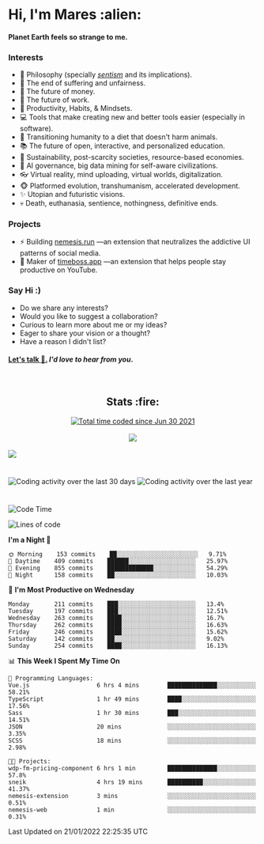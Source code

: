 <h1>Hi, I'm Mares :alien:</h1>

#### Planet Earth feels so strange to me.

### **Interests**

- 🌊 Philosophy (specially [_sentism_][sentismmedium] and its implications).
- 🎯 The end of suffering and unfairness.
- 💸 The future of money.
- 💼 The future of work.
- 🧠 Productivity, Habits, & Mindsets.
- 💻 Tools that make creating new and better tools easier (especially in software).
- 🥗 Transitioning humanity to a diet that doesn't harm animals.
- 📚 The future of open, interactive, and personalized education.
- 🌱 Sustainability, post-scarcity societies, resource-based economies.
- 🤖 AI governance, big data mining for self-aware civilizations.
- 👓 Virtual reality, mind uploading, virtual worlds, digitalization.
- 🐵 Platformed evolution, transhumanism, accelerated development.
- ✨ Utopian and futuristic visions.
- 💀 Death, euthanasia, sentience, nothingness, definitive ends.


### **Projects**

- ⚡ Building [nemesis.run](https://nemesis.run) —an extension that neutralizes the addictive UI patterns of social media.
- 💎 Maker of [timeboss.app](https://timeboss.app) —an extension that helps people stay productive on YouTube.


### **Say Hi :)**

- Do we share any interests?
- Would you like to suggest a collaboration?
- Curious to learn more about me or my ideas?
- Eager to share your vision or a thought?
- Have a reason I didn't list?

#### [Let's talk :wave:.](mailto:mareszhar@gmail.com) _I'd love to hear from you_.

[sentismmedium]: https://medium.com/@mareszhar/born-a-prisoner-a-reflection-about-life-its-struggles-and-a-plan-to-escape-d8566ce9b026

<br>

<h2 align="center">Stats :fire:</h2>

<div align="center">
  <a href="https://wakatime.com/@cfdc0e0d-4860-4b62-9ff0-cb659185525e">
    <img src="https://wakatime.com/badge/user/cfdc0e0d-4860-4b62-9ff0-cb659185525e.svg" alt="Total time coded since Jun 30 2021" />
  </a>
</div>

<br>

<!-- 
Add or remove this: 
&dates=B1AAB3FF 
...or this...
&date_format=M%20j%5B%2C%20Y%5D
from the *streak stats URL below* if they get bugged and aren't updating: 
-->

<div align="center">
  <img src="https://github-readme-streak-stats.herokuapp.com?user=mareszhar&theme=black-ice&hide_border=true&stroke=FFFFFF15&ring=DF8FFE&fire=DF8FFE&currStreakLabel=DF8FFE&background=1A232A&currStreakNum=86FFAB&dates=B1AAB3FF&date_format=M%20j%5B%2C%20Y%5D">
</div>

<br>

<img src="https://activity-graph.herokuapp.com/graph?username=mareszhar&theme=nord&bg_color=00000000&color=979797&line=DF8FFE&point=00000000&area=true&hide_border=true">

<br>

<h1></h1>

<img src="https://wakatime.com/share/@mares/5df0ff02-9c79-41b4-b540-51dc9c65a57b.svg" alt="Coding activity over the last 30 days" />
<img src="https://wakatime.com/share/@mares/ea89ba71-f374-40af-930c-e0655909fe37.svg" alt="Coding activity over the last year" />

<h1></h1>

<!--START_SECTION:waka-->
![Code Time](http://img.shields.io/badge/Code%20Time-444%20hrs%2058%20mins-blue)

![Lines of code](https://img.shields.io/badge/From%20Hello%20World%20I%27ve%20Written-124%20Thousand%20lines%20of%20code-blue)

**I'm a Night 🦉** 

```text
🌞 Morning    153 commits    ██░░░░░░░░░░░░░░░░░░░░░░░   9.71% 
🌆 Daytime    409 commits    ██████░░░░░░░░░░░░░░░░░░░   25.97% 
🌃 Evening    855 commits    █████████████░░░░░░░░░░░░   54.29% 
🌙 Night      158 commits    ██░░░░░░░░░░░░░░░░░░░░░░░   10.03%

```
📅 **I'm Most Productive on Wednesday** 

```text
Monday       211 commits    ███░░░░░░░░░░░░░░░░░░░░░░   13.4% 
Tuesday      197 commits    ███░░░░░░░░░░░░░░░░░░░░░░   12.51% 
Wednesday    263 commits    ████░░░░░░░░░░░░░░░░░░░░░   16.7% 
Thursday     262 commits    ████░░░░░░░░░░░░░░░░░░░░░   16.63% 
Friday       246 commits    ████░░░░░░░░░░░░░░░░░░░░░   15.62% 
Saturday     142 commits    ██░░░░░░░░░░░░░░░░░░░░░░░   9.02% 
Sunday       254 commits    ████░░░░░░░░░░░░░░░░░░░░░   16.13%

```


📊 **This Week I Spent My Time On** 

```text
💬 Programming Languages: 
Vue.js                   6 hrs 4 mins        ██████████████░░░░░░░░░░░   58.21% 
TypeScript               1 hr 49 mins        ████░░░░░░░░░░░░░░░░░░░░░   17.56% 
Sass                     1 hr 30 mins        ███░░░░░░░░░░░░░░░░░░░░░░   14.51% 
JSON                     20 mins             ░░░░░░░░░░░░░░░░░░░░░░░░░   3.35% 
SCSS                     18 mins             ░░░░░░░░░░░░░░░░░░░░░░░░░   2.98%

🐱‍💻 Projects: 
wdp-fm-pricing-component 6 hrs 1 min         ██████████████░░░░░░░░░░░   57.8% 
sneik                    4 hrs 19 mins       ██████████░░░░░░░░░░░░░░░   41.37% 
nemesis-extension        3 mins              ░░░░░░░░░░░░░░░░░░░░░░░░░   0.51% 
nemesis-web              1 min               ░░░░░░░░░░░░░░░░░░░░░░░░░   0.31%

```


 Last Updated on 21/01/2022 22:25:35 UTC
<!--END_SECTION:waka-->
